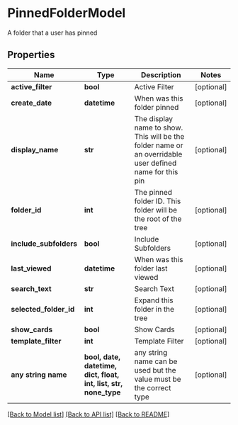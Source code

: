 # PinnedFolderModel

A folder that a user has pinned

## Properties
Name | Type | Description | Notes
------------ | ------------- | ------------- | -------------
**active_filter** | **bool** | Active Filter | [optional] 
**create_date** | **datetime** | When was this folder pinned | [optional] 
**display_name** | **str** | The display name to show.  This will be the folder name or an overridable user defined name for this pin | [optional] 
**folder_id** | **int** | The pinned folder ID.  This folder will be the root of the tree | [optional] 
**include_subfolders** | **bool** | Include Subfolders | [optional] 
**last_viewed** | **datetime** | When was this folder last viewed | [optional] 
**search_text** | **str** | Search Text | [optional] 
**selected_folder_id** | **int** | Expand this folder in the tree | [optional] 
**show_cards** | **bool** | Show Cards | [optional] 
**template_filter** | **int** | Template Filter | [optional] 
**any string name** | **bool, date, datetime, dict, float, int, list, str, none_type** | any string name can be used but the value must be the correct type | [optional]

[[Back to Model list]](../README.md#documentation-for-models) [[Back to API list]](../README.md#documentation-for-api-endpoints) [[Back to README]](../README.md)


